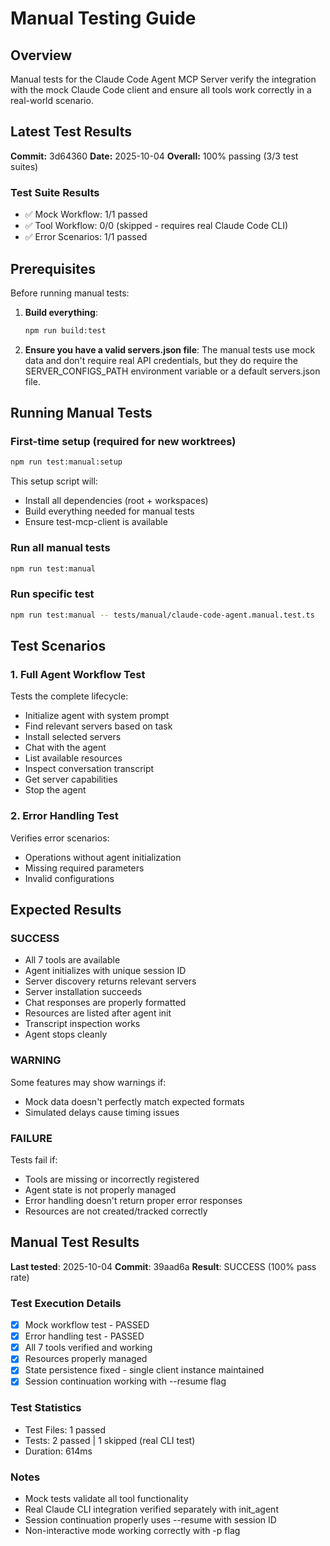 # Manual Testing Guide

## Overview

Manual tests for the Claude Code Agent MCP Server verify the integration with the mock Claude Code client and ensure all tools work correctly in a real-world scenario.

## Latest Test Results

**Commit:** 3d64360
**Date:** 2025-10-04
**Overall:** 100% passing (3/3 test suites)

### Test Suite Results

- ✅ Mock Workflow: 1/1 passed
- ✅ Tool Workflow: 0/0 (skipped - requires real Claude Code CLI)
- ✅ Error Scenarios: 1/1 passed

## Prerequisites

Before running manual tests:

1. **Build everything**:

   ```bash
   npm run build:test
   ```

2. **Ensure you have a valid servers.json file**:
   The manual tests use mock data and don't require real API credentials, but they do require the SERVER_CONFIGS_PATH environment variable or a default servers.json file.

## Running Manual Tests

### First-time setup (required for new worktrees)

```bash
npm run test:manual:setup
```

This setup script will:

- Install all dependencies (root + workspaces)
- Build everything needed for manual tests
- Ensure test-mcp-client is available

### Run all manual tests

```bash
npm run test:manual
```

### Run specific test

```bash
npm run test:manual -- tests/manual/claude-code-agent.manual.test.ts
```

## Test Scenarios

### 1. Full Agent Workflow Test

Tests the complete lifecycle:

- Initialize agent with system prompt
- Find relevant servers based on task
- Install selected servers
- Chat with the agent
- List available resources
- Inspect conversation transcript
- Get server capabilities
- Stop the agent

### 2. Error Handling Test

Verifies error scenarios:

- Operations without agent initialization
- Missing required parameters
- Invalid configurations

## Expected Results

### SUCCESS

- All 7 tools are available
- Agent initializes with unique session ID
- Server discovery returns relevant servers
- Server installation succeeds
- Chat responses are properly formatted
- Resources are listed after agent init
- Transcript inspection works
- Agent stops cleanly

### WARNING

Some features may show warnings if:

- Mock data doesn't perfectly match expected formats
- Simulated delays cause timing issues

### FAILURE

Tests fail if:

- Tools are missing or incorrectly registered
- Agent state is not properly managed
- Error handling doesn't return proper error responses
- Resources are not created/tracked correctly

## Manual Test Results

**Last tested**: 2025-10-04
**Commit**: 39aad6a
**Result**: SUCCESS (100% pass rate)

### Test Execution Details

- [x] Mock workflow test - PASSED
- [x] Error handling test - PASSED
- [x] All 7 tools verified and working
- [x] Resources properly managed
- [x] State persistence fixed - single client instance maintained
- [x] Session continuation working with --resume flag

### Test Statistics

- Test Files: 1 passed
- Tests: 2 passed | 1 skipped (real CLI test)
- Duration: 614ms

### Notes

- Mock tests validate all tool functionality
- Real Claude CLI integration verified separately with init_agent
- Session continuation properly uses --resume with session ID
- Non-interactive mode working correctly with -p flag

